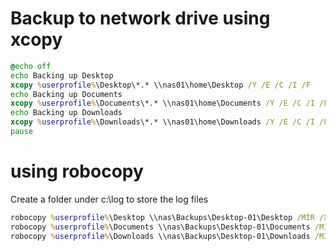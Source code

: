# Backup to network drive using xcopy

```cmd
@echo off
echo Backing up Desktop
xcopy %userprofile%\Desktop\*.* \\nas01\home\Desktop /Y /E /C /I /F
echo Backing up Documents
xcopy %userprofile%\Documents\*.* \\nas01\home\Documents /Y /E /C /I /F
echo Backing up Downloads
xcopy %userprofile%\Downloads\*.* \\nas01\home\Downloads /Y /E /C /I /F
pause
```
# using robocopy
Create a folder under c:\log to store the log files

```cmd
robocopy %userprofile%\Desktop \\nas\Backups\Desktop-01\Desktop /MIR /XA:H /W:0 /R:1 /REG /FFT >> C:\log\externalbackup.log
robocopy %userprofile%\Documents \\nas\Backups\Desktop-01\Documents /MIR /XA:H /W:0 /R:1 /REG /FFT >> C:\log\externalbackup.log
robocopy %userprofile%\Downloads \\nas\Backups\Desktop-01\Downloads /MIR /XA:H /W:0 /R:1 /REG /FFT >> C:\log\externalbackup.log
```
